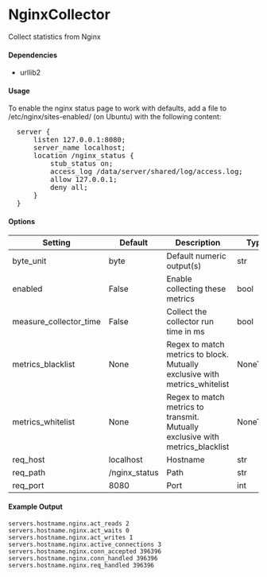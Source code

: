 <!--This file was generated from the python source
Please edit the source to make changes
-->
NginxCollector
=====

Collect statistics from Nginx

#### Dependencies

 * urllib2

#### Usage

To enable the nginx status page to work with defaults,
add a file to /etc/nginx/sites-enabled/ (on Ubuntu) with the
following content:
<pre>
  server {
      listen 127.0.0.1:8080;
      server_name localhost;
      location /nginx_status {
          stub_status on;
          access_log /data/server/shared/log/access.log;
          allow 127.0.0.1;
          deny all;
      }
  }
</pre>


#### Options

Setting | Default | Description | Type
--------|---------|-------------|-----
byte_unit | byte | Default numeric output(s) | str
enabled | False | Enable collecting these metrics | bool
measure_collector_time | False | Collect the collector run time in ms | bool
metrics_blacklist | None | Regex to match metrics to block. Mutually exclusive with metrics_whitelist | NoneType
metrics_whitelist | None | Regex to match metrics to transmit. Mutually exclusive with metrics_blacklist | NoneType
req_host | localhost | Hostname | str
req_path | /nginx_status | Path | str
req_port | 8080 | Port | int

#### Example Output

```
servers.hostname.nginx.act_reads 2
servers.hostname.nginx.act_waits 0
servers.hostname.nginx.act_writes 1
servers.hostname.nginx.active_connections 3
servers.hostname.nginx.conn_accepted 396396
servers.hostname.nginx.conn_handled 396396
servers.hostname.nginx.req_handled 396396
```

